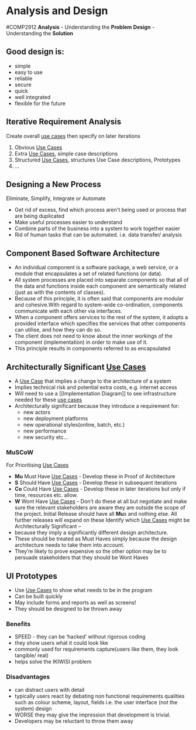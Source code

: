 # Analysis and Design
#COMP2912
**Analysis** - Understanding the **Problem**
**Design** - Understanding the **Solution**
## Good design is:
- simple
- easy to use
- reliable
- secure
- quick
- well integrated
- flexible for the future
## Iterative Requirement Analysis
Create overall [use cases](Use%20Cases.md) then specify on later iterations
1. Obvious [Use Cases](Use%20Cases.md)
2. Extra [Use Cases](Use%20Cases.md), simple case descriptions
3. Structured [Use Cases](Use%20Cases.md), structures Use Case descriptions, Prototypes
4. ...
## Designing a New Process
Eliminate, Simplify, Integrate or Automate
- Get rid of excess, find which process aren't being used or process that are being duplicated
- Make useful processes easier to understand
- Combine parts of the business into a system to work together easier
- Rid of human tasks that can be automated. i.e. data transfer/ analysis
## Component Based Software Architecture
- An individual component is a software package, a web service, or a module that encapsulates a set of related functions (or data).
- All system processes are placed into separate components so that all of the data and functions inside each component are semantically related (just as with the contents of classes). 
- Because of this principle, it is often said that components are modular and cohesive.With regard to system-wide co-ordination, components communicate with each other via interfaces. 
- When a component offers services to the rest of the system, it adopts a provided interface which specifies the services that other components can utilise, and how they can do so. 
- The client does not need to know about the inner workings of the component (implementation) in order to make use of it. 
- This principle results in components referred to as encapsulated
## Architecturally Significant [Use Cases](Use%20Cases.md)
- A [Use Case](Use%20Cases.md) that implies a change to the architecture of a system
- Implies technical risk and potential extra costs, e.g. internet access
- Will need to use a [[Implementation Diagram]] to see infrastructure needed for these [use cases](Use%20Cases.md)
- Architecturally significant because they introduce a requirement for:
	- new actors 
	- new deployment platforms
	- new operational styles(online, batch, etc.)
	- new performance
	- new security etc...
### MuSCoW
For Prioritising [Use Cases](Use%20Cases.md) 
- **Mu**  Must Have [Use Cases](Use%20Cases.md) - Develop these in Proof of Architecture
- **S**     Should Have [Use Cases](Use%20Cases.md) - Develop these in subsequent iterations
- **Co**  Could Have [Use Cases](Use%20Cases.md) - Develop these in later iterations but only if time, resources etc. allow.
- **W**    Wont Have [Use Cases](Use%20Cases.md) - Don’t do these at all but negotiate and make sure the relevant stakeholders are aware they are outside the scope of the project.
Initial Release should have all **Mu**s and nothing else. All further releases will expand on these
Identify which [Use Cases](Use%20Cases.md) might be Architecturally Significant –
- because they imply a significantly different design architecture. 
- These should be treated as Must Haves simply because the design architecture needs to take them into account. 
- They’re likely to prove expensive so the other option may be to persuade stakeholders that they should be Wont Haves
## UI Prototypes
- Use [Use Cases](Use%20Cases.md) to show what needs to be in the program
- Can be built quickly 
- May include forms and reports as well as screens!
- They should be designed to be thrown away
### Benefits
- SPEED - they can be ‘hacked’ without rigorous coding
- they show users what it could look like
- commonly used for requirements capture(users like them, they look tangible/ real)
- helps solve the IKIWISI problem
### Disadvantages
- can distract users with detail
- typically users react by debating non functional requirements qualities such as colour scheme, layout, fields i.e. the user interface (not the system) design
- WORSE they may give the impression that development is trivial.
- Developers may be reluctant to throw them away

